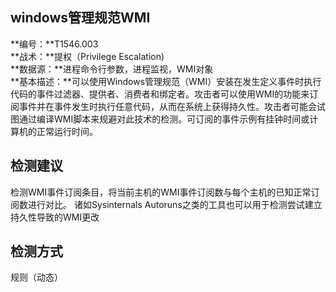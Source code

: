 ## windows管理规范WMI  
**编号：**T1546.003  
**战术：**提权（Privilege Escalation)  
**数据源：**进程命令行参数，进程监视，WMI对象  
**基本描述：**可以使用Windows管理规范（WMI）安装在发生定义事件时执行代码的事件过滤器、提供者、消费者和绑定者。攻击者可以使用WMI的功能来订阅事件并在事件发生时执行任意代码，从而在系统上获得持久性。攻击者可能会试图通过编译WMI脚本来规避对此技术的检测。可订阅的事件示例有挂钟时间或计算机的正常运行时间。  
## 检测建议  
检测WMI事件订阅条目，将当前主机的WMI事件订阅数与每个主机的已知正常订阅数进行对比。
诸如Sysinternals Autoruns之类的工具也可以用于检测尝试建立持久性导致的WMI更改  
## 检测方式  
规则（动态）